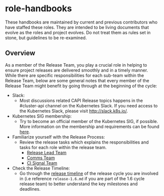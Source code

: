 # role-handbooks

These handbooks are maintained by current and previous contributors who have staffed these roles. They are intended to be living documents that evolve as the roles and project evolves. Do not treat them as rules set in stone, but guidelines to be re-examined.

## Overview

As a member of the Release Team, you play a crucial role in helping to ensure project releases
are delivered smoothly and in a timely manner. While there are specific responsibilities for each sub-team within
the Release Team, below are some general notes that every member of the Release Team might benefit by going
through at the beginning of the cycle:

- Slack:
  - Most discussions related CAPI Release topics happens in the #cluster-api channel on the Kubernetes Slack. If you need access to the Kubernetes Slack, please visit <http://slack.k8s.io/>.
- Kubernetes SIG membership:
  - Try to become an official member of the Kubernetes SIG, if possible. More information on the membership and requirements can be found [here](https://github.com/kubernetes-sigs/cluster-api/blob/main/docs/release/release-team.md#cluster-api-release-team-vs-kuberneteskubernetes-sig-membership).
- Familiarize yourself with the Release Process:
  - Review the release tasks which explains the responsibilities and tasks for each role within the release team.
    - [Release Lead Team](../role-handbooks/release-lead/README.md)
    - [Comms Team](../role-handbooks/communications/README.md)
    - [CI Signal Team](../role-handbooks/ci-signal-bug-triage-automation/README.md)
- Check the Release Timeline:
  - Go through the [release timeline](../releases/) of the release cycle you are involved in (i.e reference `release-1.6.md` if you are part of the 1.6 cycle release team) to better understand the key milestones and deadlines.
